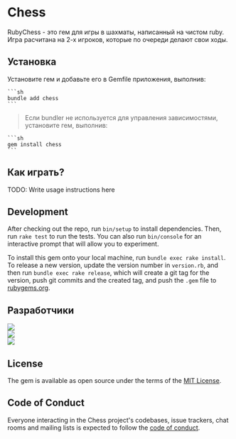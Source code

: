 # Chess

RubyChess - это гем для игры в шахматы, написанный на чистом ruby. Игра расчитана на 2-х игроков, которые по очереди делают свои ходы.

## Установка

Установите гем и добавьте его в Gemfile приложения, выполнив:

    ```sh
    bundle add chess
    ```
    
>Если bundler не используется для управления зависимостями, установите гем, выполнив:

    ```sh
    gem install chess
    ```

## Как играть?

TODO: Write usage instructions here

## Development

After checking out the repo, run `bin/setup` to install dependencies. Then, run `rake test` to run the tests. You can also run `bin/console` for an interactive prompt that will allow you to experiment.

To install this gem onto your local machine, run `bundle exec rake install`. To release a new version, update the version number in `version.rb`, and then run `bundle exec rake release`, which will create a git tag for the version, push git commits and the created tag, and push the `.gem` file to [rubygems.org](https://rubygems.org).

## Разработчики

![](https://img.shields.io/badge/3.10-%D0%A8%D0%B2%D0%B5%D1%86%20%D0%94%D0%BC%D0%B8%D1%82%D1%80%D0%B8%D0%B9-critical)<br>
![](https://img.shields.io/badge/3.10-%D0%A8%D0%B0%D1%88%D1%83%D1%80%D0%B8%D0%BD%20%D0%95%D0%B3%D0%BE%D1%80-critical)<br>
![](https://img.shields.io/badge/3.10-%D0%9C%D0%B0%D1%80%D1%87%D0%B5%D0%BD%D0%BA%D0%BE%20%D0%9A%D0%BE%D0%BD%D1%81%D1%82%D0%B0%D0%BD%D1%82%D0%B8%D0%BD-critical)<br>

## License

The gem is available as open source under the terms of the [MIT License](https://opensource.org/licenses/MIT).

## Code of Conduct

Everyone interacting in the Chess project's codebases, issue trackers, chat rooms and mailing lists is expected to follow the [code of conduct](https://github.com/[USERNAME]/chess/blob/master/CODE_OF_CONDUCT.md).
